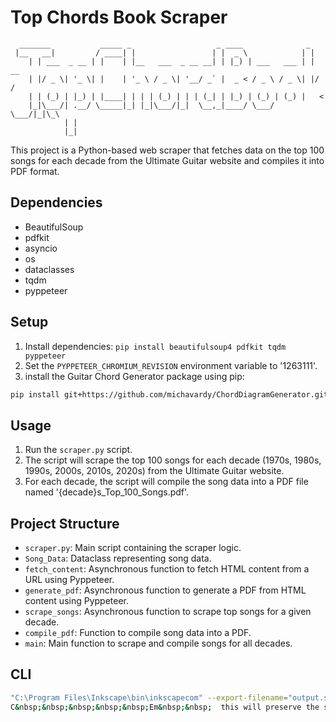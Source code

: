 

# Top Chords Book Scraper

```
  _______           _____ _                   _ ____              _    
 |__   __|         / ____| |                 | |  _ \            | |   
    | | ___  _ __ | |    | |__   ___  _ __ __| | |_) | ___   ___ | | __
    | |/ _ \| '_ \| |    | '_ \ / _ \| '__/ _` |  _ < / _ \ / _ \| |/ /
    | | (_) | |_) | |____| | | | (_) | | | (_| | |_) | (_) | (_) |   < 
    |_|\___/| .__/ \_____|_| |_|\___/|_|  \__,_|____/ \___/ \___/|_|\_\
            | |                                                        
            |_|                                                        
```

This project is a Python-based web scraper that fetches data on the top 100 songs for each decade from the Ultimate Guitar website and compiles it into PDF format.

## Dependencies
- BeautifulSoup
- pdfkit
- asyncio
- os
- dataclasses
- tqdm
- pyppeteer

## Setup
1. Install dependencies: `pip install beautifulsoup4 pdfkit tqdm pyppeteer`
2. Set the `PYPPETEER_CHROMIUM_REVISION` environment variable to '1263111'.
3. install the Guitar Chord Generator package using pip:

```bash
pip install git+https://github.com/michavardy/ChordDiagramGenerator.git
```

## Usage
1. Run the `scraper.py` script.
2. The script will scrape the top 100 songs for each decade (1970s, 1980s, 1990s, 2000s, 2010s, 2020s) from the Ultimate Guitar website.
3. For each decade, the script will compile the song data into a PDF file named '{decade}s_Top_100_Songs.pdf'.

## Project Structure
- `scraper.py`: Main script containing the scraper logic.
- `Song_Data`: Dataclass representing song data.
- `fetch_content`: Asynchronous function to fetch HTML content from a URL using Pyppeteer.
- `generate_pdf`: Asynchronous function to generate a PDF from HTML content using Pyppeteer.
- `scrape_songs`: Asynchronous function to scrape top songs for a given decade.
- `compile_pdf`: Function to compile song data into a PDF.
- `main`: Main function to scrape and compile songs for all decades.

## CLI
```bash
"C:\Program Files\Inkscape\bin\inkscapecom" --export-filename="output.svg" --export-type="svg" "output.pdf"
C&nbsp;&nbsp;&nbsp;&nbsp;&nbsp;Em&nbsp;&nbsp;  this will preserve the spacing
```